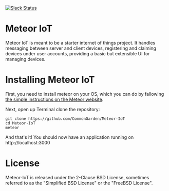 [![Slack Status](https://floating-lake-8796.herokuapp.com/badge.svg)](https://floating-lake-8796.herokuapp.com)

# Meteor IoT
Meteor IoT is meant to be a starter internet of things project. It handles messaging between server and client devices, registering and claiming devices under user accounts, providing a basic but extensible UI for managing devices.

# Installing Meteor IoT

First, you need to install meteor on your OS, which you can do by fallowing [the simple instructions on the Meteor website]().

Next, open up Terminal clone the repository:

```
git clone https://github.com/CommonGarden/Meteor-IoT
cd Meteor-IoT
meteor
```

And that's it! You should now have an application running on http://localhost:3000

# License

Meteor-IoT is released under the 2-Clause BSD License, sometimes referred to as the "Simplified BSD License" or the "FreeBSD License". 
